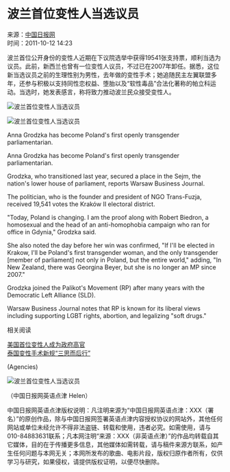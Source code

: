 # 波兰首位变性人当选议员

来源：[中国日报网](http://www.chinadaily.com.cn/)  
时间：2011-10-12 14:23  

波兰首位公开身份的变性人近期在下议院选举中获得19541张支持票，顺利当选为议员。此前，新西兰也曾有一位变性人议员，不过已在2007年卸任。据悉，这位新当选议员之前的生理性别为男性，去年做的变性手术；她追随民主左翼联盟多年，还参与积极以支持同性恋权益、堕胎以及“软性毒品”合法化著称的帕立科运动。当选时，她发表感言，称将致力推动波兰民众接受变性人。

![波兰首位变性人当选议员](../../attachement/jpg/site1/20081224/00221910dbbd0abbebf30e.jpg)

![波兰首位变性人当选议员](../../attachement/jpg/site1/20111012/00221910993f0fff77980d.jpg)

Anna Grodzka has become Poland's first openly transgender parliamentarian.

Anna Grodzka has become Poland's first openly transgender parliamentarian.

Grodzka, who transitioned last year, secured a place in the Sejm, the nation's lower house of parliament, reports Warsaw Business Journal.

The politician, who is the founder and president of NGO Trans-Fuzja, received 19,541 votes the Kraków II electoral district.

"Today, Poland is changing. I am the proof along with Robert Biedron, a homosexual and the head of an anti-homophobia campaign who ran for office in Gdynia," Grodzka said.

She also noted the day before her win was confirmed, "If I'll be elected in Krakow, I'll be Poland's first transgender woman, and the only transgender [member of parliament] not only in Poland, but the entire world," adding, "In New Zealand, there was Georgina Beyer, but she is no longer an MP since 2007."

Grodzka joined the Palikot's Movement (RP) after many years with the Democratic Left Alliance (SLD).

Warsaw Business Journal notes that RP is known for its liberal views including supporting LGBT rights, abortion, and legalizing "soft drugs."

相关阅读

[美国首位变性人成为政府高官](../../2010-01/06/content_9274264.htm)  
[泰国变性手术新规“三思而后行”](../../2009-11/27/content_9064849.htm)

(Agencies)

![波兰首位变性人当选议员](../../attachement/jpg/site1/20081028/00221910993f0a70b80c02.jpg)

（中国日报网英语点津 Helen）

中国日报网英语点津版权说明：凡注明来源为“中国日报网英语点津：XXX（署名）”的原创作品，除与中国日报网签署英语点津内容授权协议的网站外，其他任何网站或单位未经允许不得非法盗链、转载和使用，违者必究。如需使用，请与010-84883631联系；凡本网注明“来源：XXX（非英语点津）”的作品均转载自其它媒体，目的在于传播更多信息，其他媒体如需转载，请与稿件来源方联系，如产生任何问题与本网无关；本网所发布的歌曲、电影片段，版权归原作者所有，仅供学习与研究，如果侵权，请提供版权证明，以便尽快删除。
<!-- tcd_original_link https://language.chinadaily.com.cn/news/2011-10/12/content_13878163.htm -->
